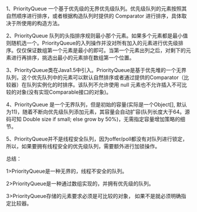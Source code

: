 1、PriorityQueue 一个基于优先级的无界优先级队列。优先级队列的元素按照其自然顺序进行排序，或者根据构造队列时提供的 Comparator 进行排序，具体取决于所使用的构造方法。

2、PriorityQueue 队列的头指排序规则最小那个元素。如果多个元素都是最小值则随机选一个。PriorityQueue的入列操作并没对所有加入的元素进行优先级排序。仅仅保证数组第一个元素是最小的即可。当第一个元素出列之后，对剩下的元素进行再排序，挑选出最小的元素排在数组第一个位置。

3、PriorityQueue类在Java1.5中引入。PriorityQueue是基于优先堆的一个无界队列，这个优先队列中的元素可以默认自然排序或者通过提供的Comparator（比较器）在队列实例化的时排序。该队列不允许使用 null 元素也不允许插入不可比较的对象(没有实现Comparable接口的对象)。
 
4、PriorityQueue 是一个无界队列，但是初始的容量(实际是一个Object[], 默认为11)，随着不断向优先级队列添加元素，其容量会自动扩容(队列长度大于64。源码可知 Double size if small; else grow by 50%)，无需指定容量增加策略的细节。

5、PriorityQueue并不是线程安全队列，因为offer/poll都没有对队列进行锁定，所以，如果要拥有线程安全的优先级队列，需要额外进行加锁操作。

总结：

1>PriorityQueue是一种无界的，线程不安全的队列。

2>PriorityQueue是一种通过数组实现的，并拥有优先级的队列。

3>PriorityQueue存储的元素要求必须是可比较的对象， 如果不是就必须明确指定比较器。

